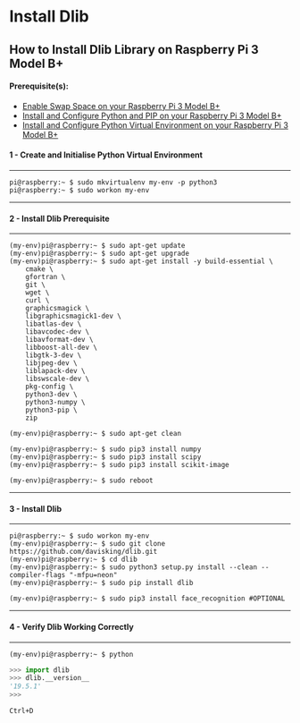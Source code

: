 # Install Dlib

## How to Install Dlib Library on Raspberry Pi 3 Model B+

#### Prerequisite(s):
- [Enable Swap Space on your Raspberry Pi 3 Model B+](./06-configure-swap-space.md)
- [Install and Configure Python and PIP on your Raspberry Pi 3 Model B+](./15-install-python-pip.md)
- [Install and Configure Python Virtual Environment on your Raspberry Pi 3 Model B+](./16-install-python-virtual-environment.md)

#### 1 - Create and Initialise Python Virtual Environment
---
```console
pi@raspberry:~ $ sudo mkvirtualenv my-env -p python3
pi@raspberry:~ $ sudo workon my-env
```

---
#### 2 - Install Dlib Prerequisite
---
```console
(my-env)pi@raspberry:~ $ sudo apt-get update
(my-env)pi@raspberry:~ $ sudo apt-get upgrade
(my-env)pi@raspberry:~ $ sudo apt-get install -y build-essential \
    cmake \
    gfortran \
    git \
    wget \
    curl \
    graphicsmagick \
    libgraphicsmagick1-dev \
    libatlas-dev \
    libavcodec-dev \
    libavformat-dev \
    libboost-all-dev \
    libgtk-3-dev \
    libjpeg-dev \
    liblapack-dev \
    libswscale-dev \
    pkg-config \
    python3-dev \
    python3-numpy \
    python3-pip \
    zip
    
(my-env)pi@raspberry:~ $ sudo apt-get clean
```

```console
(my-env)pi@raspberry:~ $ sudo pip3 install numpy
(my-env)pi@raspberry:~ $ sudo pip3 install scipy
(my-env)pi@raspberry:~ $ sudo pip3 install scikit-image

(my-env)pi@raspberry:~ $ sudo reboot
```

---
#### 3 - Install Dlib
---
```console
pi@raspberry:~ $ sudo workon my-env
(my-env)pi@raspberry:~ $ sudo git clone https://github.com/davisking/dlib.git
(my-env)pi@raspberry:~ $ cd dlib
(my-env)pi@raspberry:~ $ sudo python3 setup.py install --clean --compiler-flags "-mfpu=neon"
(my-env)pi@raspberry:~ $ sudo pip install dlib

(my-env)pi@raspberry:~ $ sudo pip3 install face_recognition #OPTIONAL
```

---
#### 4 - Verify Dlib Working Correctly
---
```console
(my-env)pi@raspberry:~ $ python
```
```python
>>> import dlib
>>> dlib.__version__
'19.5.1'
>>>
```
`Ctrl+D`
